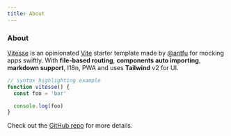 ```yaml
---
title: About
---
```


<div class="text-center">
  <!-- You can use Vue components inside markdown. -->
  <carbon-dicom-overlay class="text-4xl -mb-6 m-auto" />
  <h3>About</h3>
</div>

[Vitesse](https://github.com/antfu/vitesse) is an opinionated [Vite](https://github.com/vitejs/vite) starter template made by [@antfu](https://github.com/antfu) for mocking apps swiftly. With **file-based routing**, **components auto importing**, **markdown support**, I18n, PWA and uses **Tailwind** v2 for UI.

```js
// syntax highlighting example
function vitesse() {
  const foo = 'bar'

  console.log(foo)
}
```

Check out the [GitHub repo](https://github.com/antfu/vitesse) for more details.
